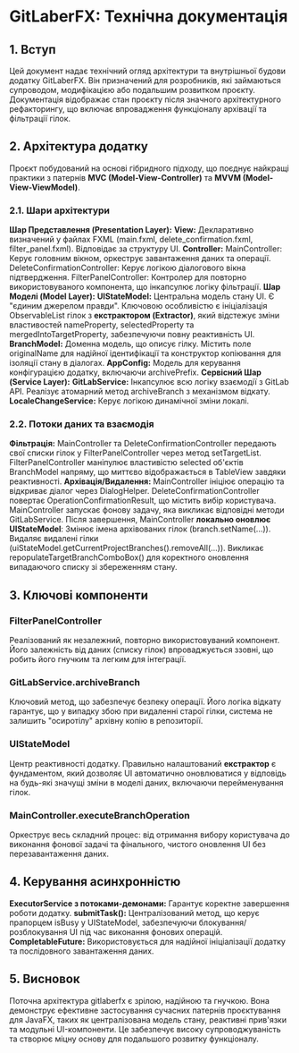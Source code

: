 # GitLaberFX: Технічна документація
## 1. Вступ

  Цей документ надає технічний огляд архітектури та внутрішньої будови додатку GitLaberFX. Він призначений для розробників, які займаються супроводом, модифікацією або подальшим розвитком проєкту. Документація відображає стан проєкту після значного архітектурного рефакторингу, що включає впровадження функціоналу архівації та фільтрації гілок.
## 2. Архітектура додатку

  Проєкт побудований на основі гібридного підходу, що поєднує найкращі практики з патернів **MVC (Model-View-Controller)** та **MVVM (Model-View-ViewModel)**.
### 2.1. Шари архітектури
**Шар Представлення (Presentation Layer):**
   **View:** Декларативно визначений у файлах FXML (main.fxml, delete_confirmation.fxml, filter_panel.fxml). Відповідає за структуру UI.
   **Controller:**
      MainController: Керує головним вікном, оркеструє завантаження даних та операції.
      DeleteConfirmationController: Керує логікою діалогового вікна підтвердження.
      FilterPanelController: Контролер для повторно використовуваного компонента, що інкапсулює логіку фільтрації.
**Шар Моделі (Model Layer):**
   **UIStateModel:** Центральна модель стану UI. Є "єдиним джерелом правди". Ключовою особливістю є ініціалізація ObservableList гілок з **екстрактором (Extractor)**, який відстежує зміни властивостей nameProperty, selectedProperty та mergedIntoTargetProperty, забезпечуючи повну реактивність UI.
   **BranchModel:** Доменна модель, що описує гілку. Містить поле originalName для надійної ідентифікації та конструктор копіювання для ізоляції стану в діалогах.
   **AppConfig:** Модель для керування конфігурацією додатку, включаючи archivePrefix.
**Сервісний Шар (Service Layer):**
   **GitLabService:** Інкапсулює всю логіку взаємодії з GitLab API. Реалізує атомарний метод archiveBranch з механізмом відкату.
   **LocaleChangeService:** Керує логікою динамічної зміни локалі.
### 2.2. Потоки даних та взаємодія
**Фільтрація:** MainController та DeleteConfirmationController передають свої списки гілок у FilterPanelController через метод setTargetList. FilterPanelController маніпулює властивістю selected об'єктів BranchModel напряму, що миттєво відображається в TableView завдяки реактивності.
**Архівація/Видалення:**
   MainController ініціює операцію та відкриває діалог через DialogHelper.
   DeleteConfirmationController повертає OperationConfirmationResult, що містить вибір користувача.
   MainController запускає фонову задачу, яка викликає відповідні методи GitLabService.
   Після завершення, MainController **локально оновлює UIStateModel**:
      Змінює імена архівованих гілок (branch.setName(...)).
      Видаляє видалені гілки (uiStateModel.getCurrentProjectBranches().removeAll(...)).
   Викликає repopulateTargetBranchComboBox() для коректного оновлення випадаючого списку зі збереженням стану.
## 3. Ключові компоненти
### FilterPanelController

  Реалізований як незалежний, повторно використовуваний компонент. Його залежність від даних (списку гілок) впроваджується ззовні, що робить його гнучким та легким для інтеграції.
### GitLabService.archiveBranch

  Ключовий метод, що забезпечує безпеку операції. Його логіка відкату гарантує, що у випадку збою при видаленні старої гілки, система не залишить "осиротілу" архівну копію в репозиторії.
### UIStateModel

  Центр реактивності додатку. Правильно налаштований **екстрактор** є фундаментом, який дозволяє UI автоматично оновлюватися у відповідь на будь-які значущі зміни в моделі даних, включаючи перейменування гілок.
### MainController.executeBranchOperation

  Оркеструє весь складний процес: від отримання вибору користувача до виконання фонової задачі та фінального, чистого оновлення UI без перезавантаження даних.
## 4. Керування асинхронністю
**ExecutorService з потоками-демонами:** Гарантує коректне завершення роботи додатку.
**submitTask():** Централізований метод, що керує прапорцем isBusy у UIStateModel, забезпечуючи блокування/розблокування UI під час виконання фонових операцій.
**CompletableFuture:** Використовується для надійної ініціалізації додатку та послідовного завантаження даних.
## 5. Висновок

  Поточна архітектура gitlaberfx є зрілою, надійною та гнучкою. Вона демонструє ефективне застосування сучасних патернів проєктування для JavaFX, таких як централізована модель стану, реактивні прив'язки та модульні UI-компоненти. Це забезпечує високу супроводжуваність та створює міцну основу для подальшого розвитку функціоналу.